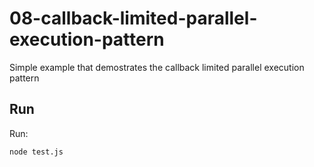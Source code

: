 # 08-callback-limited-parallel-execution-pattern

Simple example that demostrates the callback limited parallel execution pattern

## Run

Run:

```bash
node test.js
```
